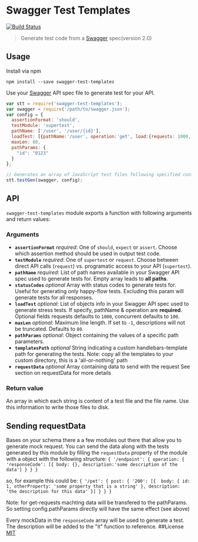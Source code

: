 # Swagger Test Templates

[![Build Status](https://travis-ci.org/apigee-127/swagger-test-templates.svg?branch=master)](https://travis-ci.org/apigee-127/swagger-test-templates)

> Generate test code from a [Swagger](http://swagger.io) spec(version 2.0)

## Usage

Install via npm

```
npm install --save swagger-test-templates
```

Use your [Swagger](http://swagger.io) API spec file to generate test for your API.

```javascript
var stt = require('swagger-test-templates');
var swagger = require('/path/to/swagger.json');
var config = {
  assertionFormat: 'should',
  testModule: 'supertest',
  pathName: ['/user', '/user/{id}'],
  loadTest: [{pathName:'/user', operation:'get', load:{requests: 1000, concurrent: 100}}, { /* ... */ }],
  maxLen: 80,
  pathParams: {
    "id": "0123"
  }
};

// Generates an array of JavaScript test files following specified configuration
stt.testGen(swagger, config);
```

## API

`swagger-test-templates` module exports a function with following arguments and return values:

### Arguments
* **`assertionFormat`** *required*: One of `should`, `expect` or `assert`. Choose which assertion method should be used in output test code.
* **`testModule`** *required*: One of `supertest` or `request`. Choose between direct API calls (`request`) vs. programatic access to your API (`supertest`).
* **`pathName`** *required*: List of path names available in your Swagger API spec used to generate tests for. Empty array leads to **all paths**.
* **`statusCodes`** *optional* Array with status codes to generate tests for. Useful for generating only happy-flow tests. Excluding this param will generate tests for all responses.
* **`loadTest`** *optional*: List of objects info in your Swagger API spec used to generate stress tests. If specify, pathName & operation are **required**. Optional fields requests defaults to `1000`, concurrent defaults to `100`.
* **`maxLen`** *optional*: Maximum line length. If set to `-1`, descriptions will not be truncated. Defaults to `80`.
* **`pathParams`** *optional*: Object containing the values of a specific path parameters.
* **`templatesPath`** *optional* String indicating a custom handlebars-template path for generating the tests. Note: copy all the templates to your custom directory, this is a 'all-or-nothing' path
* **`requestData`** *optional* Array containing data to send with the request See section on requestData for more details

### Return value
An array in which each string is content of a test file and the file name. Use this information to write those files to disk.

## Sending requestData
Bases on your schema there a a few modules out there that allow you to generate mock request.
You can send the data along with the tests generated by this module by filling the `requestData` property of the module with a object with the following structure:
`{
   '/endpoint': {
       operation: {
           'responseCode': [{ body: {}, description:'some description of the data']
       }
   }
 }`

so, for example this could be:
`{
     '/pet': {
         post: {
             '200': [{ 
               body: {
                  id: 1,
                  otherProperty: 'some property that is a string'
                 },
                 description: 'the description for this data'
               }]
         }
     }
 }`

Note: for get-requests machting data will be transfered to the pathParams. So setting config.pathParams directly will have the same effect (see above)

Every mockData in the `responseCode` array will be used to generate a test. The description will be added to the "it" function to reference.
##License
[MIT](/LICENSE)
